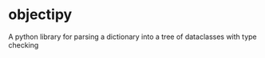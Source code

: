 # objectipy
A python library for parsing a dictionary into a tree of dataclasses with type checking

